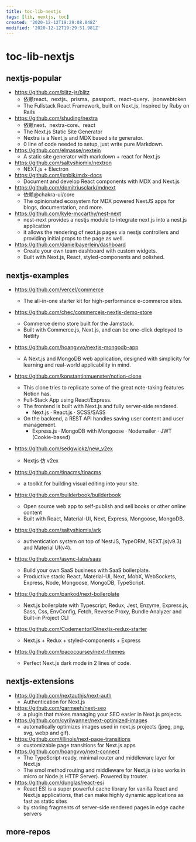 ```yaml
---
title: toc-lib-nextjs
tags: [lib, nextjs, toc]
created: '2020-12-12T19:29:08.048Z'
modified: '2020-12-12T19:29:51.981Z'
---
```


# toc-lib-nextjs

## nextjs-popular

- https://github.com/blitz-js/blitz
  - 依赖react、nextjs、prisma、passport、react-query、jsonwebtoken
  - The Fullstack React Framework, built on Next.js, Inspired by Ruby on Rails
- https://github.com/shuding/nextra
  - 依赖next、nextra-core、react
  - The Next.js Static Site Generator
  - Nextra is a Next.js and MDX based site generator. 
  - 0 line of code needed to setup, just write pure Markdown.
- https://github.com/elmasse/nextein
  - A static site generator with markdown + react for Next.js
- https://github.com/saltyshiomix/nextron
  - NEXT.js + Electron
- https://github.com/jxnblk/mdx-docs
  - Document and develop React components with MDX and Next.js
- https://github.com/domitriusclark/mdnext
  - 依赖@chakra-ui/core
  - The opinionated ecosystem for MDX powered NextJS apps for blogs, documentation, and more.
- https://github.com/kyle-mccarthy/nest-next
  - nest-next provides a nestjs module to integrate next.js into a nest.js application
  - it allows the rendering of next.js pages via nestjs controllers and providing initial props to the page as well.
- https://github.com/danielbayerlein/dashboard
  - Create your own team dashboard with custom widgets. 
  - Built with Next.js, React, styled-components and polished.

## nextjs-examples

- https://github.com/vercel/commerce
  - The all-in-one starter kit for high-performance e-commerce sites. 
- https://github.com/chec/commercejs-nextjs-demo-store
  - Commerce demo store built for the Jamstack. 
  - Built with Commerce.js, Next.js, and can be one-click deployed to Netlify
- https://github.com/hoangvvo/nextjs-mongodb-app
  - A Next.js and MongoDB web application, designed with simplicity for learning and real-world applicability in mind.
- https://github.com/konstantinmuenster/notion-clone
  - This clone tries to replicate some of the great note-taking features Notion has.
  - Full-Stack App using React/Express.
  - The frontend is built with Next.js and fully server-side rendered. 
    - Next.js · React.js · SCSS/SASS
  - On the backend, a REST API handles saving user content and user management.
    - Express.js · MongoDB with Mongoose · Nodemailer · JWT (Cookie-based)
- https://github.com/sedgwickz/new_v2ex
  - Nextjs 仿 v2ex
- https://github.com/tinacms/tinacms
  - a toolkit for building visual editing into your site.
- https://github.com/builderbook/builderbook
  - Open source web app to self-publish and sell books or other online content
  - Built with React, Material-UI, Next, Express, Mongoose, MongoDB.
- https://github.com/saltyshiomix/ark
  - authentication system on top of NestJS, TypeORM, NEXT.js(v9.3) and Material UI(v4).

- https://github.com/async-labs/saas
  - Build your own SaaS business with SaaS boilerplate. 
  - Productive stack: React, Material-UI, Next, MobX, WebSockets, Express, Node, Mongoose, MongoDB, TypeScript.
- https://github.com/pankod/next-boilerplate
  - Next.js boilerplate with Typescript, Redux, Jest, Enzyme, Express.js, Sass, Css, EnvConfig, Fetch, Reverse Proxy, Bundle Analyzer and Built-in Project CLI
- https://github.com/CodementorIO/nextjs-redux-starter
  - Next.js + Redux + styled-components + Express
- https://github.com/pacocoursey/next-themes
  - Perfect Next.js dark mode in 2 lines of code.

## nextjs-extensions

- https://github.com/nextauthjs/next-auth
  - Authentication for Next.js
- https://github.com/garmeeh/next-seo
  - a plugin that makes managing your SEO easier in Next.js projects.
- https://github.com/cyrilwanner/next-optimized-images
  - automatically optimizes images used in next.js projects (jpeg, png, svg, webp and gif).
- https://github.com/illinois/next-page-transitions
  - customizable page transitions for Next.js apps
- https://github.com/hoangvvo/next-connect
  - The TypeScript-ready, minimal router and middleware layer for Next.js
  - The smol method routing and middleware for Next.js (also works in micro or Node.js HTTP Server). Powered by trouter.
- https://github.com/dunglas/react-esi
  - React ESI is a super powerful cache library for vanilla React and Next.js applications, that can make highly dynamic applications as fast as static sites
  - by storing fragments of server-side rendered pages in edge cache servers

## more-repos
